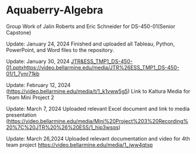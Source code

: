 # Aquaberry-Algebra
Group Work of Jalin Roberts and Eric Schneider for DS-450-01(Senior Capstone)

Update: January 24, 2024
  Finished and uploaded all Tableau, Python, PowerPoint, and Word files to the repository. 

Update: January 30, 2024
[JTR&ESS_TMP1_DS-450-01.pptx](https://video.bellarmine.edu/media/JTR%26ESS_TMP1_DS-450-01/1_7ynr71kb)https://video.bellarmine.edu/media/JTR%26ESS_TMP1_DS-450-01/1_7ynr71kb

Update: February 12, 2024
(https://video.bellarmine.edu/media/t/1_k1vww5g5) Link to Kaltura Media for Team Mini Project 2

Update: March 7, 2024
Uploaded relevant Excel document and link to media presentation (https://video.bellarmine.edu/media/Mini%20Project%203%20Recording%20%7C%20JTR%20%26%20ESS/1_hip3wsqs)

Update: March 26,2024
Uploaded relevant documentation and video for 4th team project
https://video.bellarmine.edu/media/1_jww4qtxp
